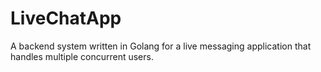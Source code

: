 # LiveChatApp
A backend system written in Golang for a live messaging application that handles multiple concurrent users. 

